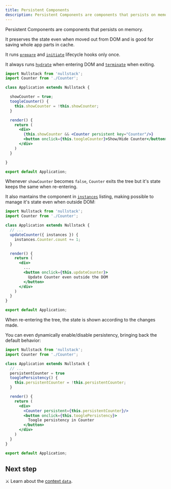 ```yaml
---
title: Persistent Components
description: Persistent Components are components that persists on memory
---
```


Persistent Components are components that persists on memory.

It preserves the state even when moved out from DOM and is good for saving whole app parts in cache.

It runs [`prepare`](/full-stack-lifecycle#prepare) and [`initiate`](/full-stack-lifecycle#initiate) lifecycle hooks only once.

It always runs [`hydrate`](/full-stack-lifecycle#hydrate) when entering DOM and [`terminate`](/full-stack-lifecycle#terminate) when exiting.

```jsx
import Nullstack from 'nullstack';
import Counter from './Counter';

class Application extends Nullstack {

  showCounter = true;
  toogleCounter() {
    this.showCounter = !this.showCounter;
  }

  render() {
    return (
      <div>
        {this.showCounter && <Counter persistent key="Counter"/>}
        <button onclick={this.toogleCounter}>Show/Hide Counter</button>
      </div>
    )
  }

}

export default Application;
```

Whenever `showCounter` becomes `false`, `Counter` exits the tree but it's state keeps the same when re-entering.

It also mantains the component in [`instances`](/context-instances) listing, making possible to manage it's state even when outside DOM:

```jsx
import Nullstack from 'nullstack';
import Counter from './Counter';

class Application extends Nullstack {
  // ...
  updateCounter({ instances }) {
    instances.Counter.count += 1;
  }

  render() {
    return (
      <div>
        ...
        <button onclick={this.updateCounter}>
          Update Counter even outside the DOM
        </button>
      </div>
    )
  }
}

export default Application;
```

When re-entering the tree, the state is shown according to the changes made.

You can even dynamically enable/disable persistency, bringing back the default behavior:

```jsx
import Nullstack from 'nullstack';
import Counter from './Counter';

class Application extends Nullstack {
  // ...
  persistentCounter = true
  tooglePersistency() {
    this.persistentCounter = !this.persistentCounter;
  }

  render() {
    return (
      <div>
        <Counter persistent={this.persistentCounter}/>
        <button onclick={this.tooglePersistency}>
          Toogle persistency in Counter
        </button>
      </div>
    )
  }
}

export default Application;
```

## Next step

⚔ Learn about the [context `data`](/context-data).